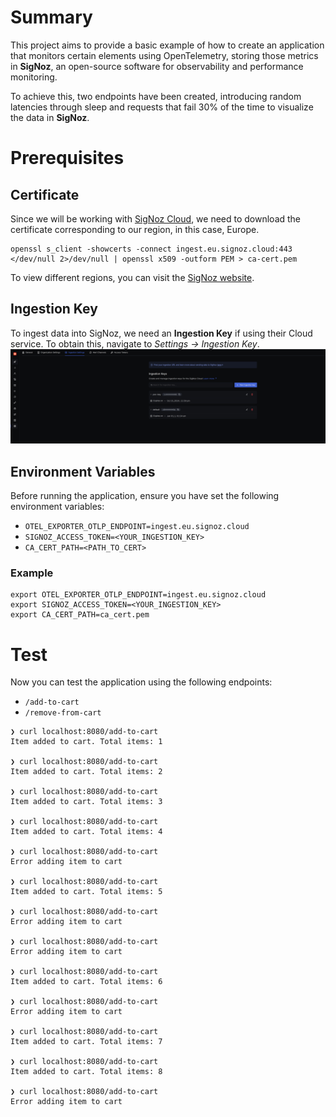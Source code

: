 # Summary
This project aims to provide a basic example of how to create an application that monitors certain elements using OpenTelemetry, storing those metrics in **SigNoz**, an open-source software for observability and performance monitoring.

To achieve this, two endpoints have been created, introducing random latencies through sleep and requests that fail 30% of the time to visualize the data in **SigNoz**.

# Prerequisites
## Certificate
Since we will be working with [SigNoz Cloud](https://signoz.io/), we need to download the certificate corresponding to our region, in this case, Europe.
```
openssl s_client -showcerts -connect ingest.eu.signoz.cloud:443 </dev/null 2>/dev/null | openssl x509 -outform PEM > ca-cert.pem
``` 


To view different regions, you can visit the [SigNoz website](https://signoz.io/docs/ingestion/signoz-cloud/overview/).

## Ingestion Key
To ingest data into SigNoz, we need an **Ingestion Key** if using their Cloud service.
To obtain this, navigate to *Settings -> Ingestion Key*.
![Ingestion Key](./images/ingestion_key.png)

## Environment Variables
Before running the application, ensure you have set the following environment variables:
- `OTEL_EXPORTER_OTLP_ENDPOINT=ingest.eu.signoz.cloud`
- `SIGNOZ_ACCESS_TOKEN=<YOUR_INGESTION_KEY>`
- `CA_CERT_PATH=<PATH_TO_CERT>`

### Example
```
export OTEL_EXPORTER_OTLP_ENDPOINT=ingest.eu.signoz.cloud
export SIGNOZ_ACCESS_TOKEN=<YOUR_INGESTION_KEY>
export CA_CERT_PATH=ca_cert.pem
```

# Test
Now you can test the application using the following endpoints:
- `/add-to-cart`
- `/remove-from-cart`
```
❯ curl localhost:8080/add-to-cart
Item added to cart. Total items: 1                                                                                                                                                            

❯ curl localhost:8080/add-to-cart
Item added to cart. Total items: 2                                                                                                                                                      

❯ curl localhost:8080/add-to-cart
Item added to cart. Total items: 3

❯ curl localhost:8080/add-to-cart
Item added to cart. Total items: 4

❯ curl localhost:8080/add-to-cart
Error adding item to cart

❯ curl localhost:8080/add-to-cart
Item added to cart. Total items: 5

❯ curl localhost:8080/add-to-cart
Error adding item to cart

❯ curl localhost:8080/add-to-cart
Error adding item to cart

❯ curl localhost:8080/add-to-cart
Item added to cart. Total items: 6

❯ curl localhost:8080/add-to-cart
Error adding item to cart

❯ curl localhost:8080/add-to-cart
Item added to cart. Total items: 7

❯ curl localhost:8080/add-to-cart
Item added to cart. Total items: 8

❯ curl localhost:8080/add-to-cart
Error adding item to cart

```